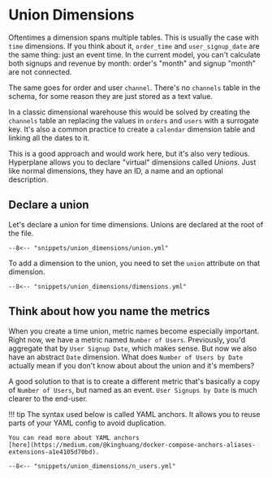 # Union Dimensions

Oftentimes a dimension spans multiple tables. This is usually the case with `time` dimensions.
If you think about it, `order_time` and `user_signup_date` are the same thing: just
an event time. In the current model, you can't calculate both signups and revenue by
month: order's "month" and signup "month" are not connected.

The same goes for order and user `channel`. There's no `channels` table in the schema,
for some reason they are just stored as a text value.

In a classic dimensional warehouse this would be solved by creating the `channels` table
an replacing the values in `orders` and `users` with a surrogate key. It's also a common
practice to create a `calendar` dimension table and linking all the dates to it.

This is a good approach and would work here, but it's also very tedious. Hyperplane
allows you to declare "virtual" dimensions called _Unions_. Just like normal dimensions, they have an
ID, a name and an optional description.


## Declare a union

Let's declare a union for time dimensions. Unions are declared at the root of the file.

```{ .yaml title=project.yml hl_lines="5 6 7 8" }
--8<-- "snippets/union_dimensions/union.yml"
```

To add a dimension to the union, you need to set the `union` attribute on that dimension.

```{ .yaml title=project.yml hl_lines="9 19" }
--8<-- "snippets/union_dimensions/dimensions.yml"
```


## Think about how you name the metrics

When you create a time union, metric names become especially important. Right now, we
have a metric named `Number of Users`. Previously, you'd aggregate that by
`User Signup Date`, which makes sense. But now we also have an abstract `Date` dimension.
What does `Number of Users by Date` actually mean if you don't know about about the union
and it's members?

A good solution to that is to create a different metric that's basically a copy of
`Number of Users`, but named as an event. `User Signups by Date` is much clearer to the
end-user.

!!! tip
    The syntax used below is called YAML anchors. It allows you to reuse parts of your
    YAML config to avoid duplication.

    You can read more about YAML anchors
    [here](https://medium.com/@kinghuang/docker-compose-anchors-aliases-extensions-a1e4105d70bd).

```{ .yaml hl_lines="5 9 10 11" }
--8<-- "snippets/union_dimensions/n_users.yml"
```
